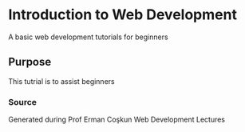 # Introduction to Web Development

A basic web development tutorials for beginners 

## Purpose
This tutrial is to assist beginners 

### Source
Generated during Prof Erman Coşkun Web Development Lectures


